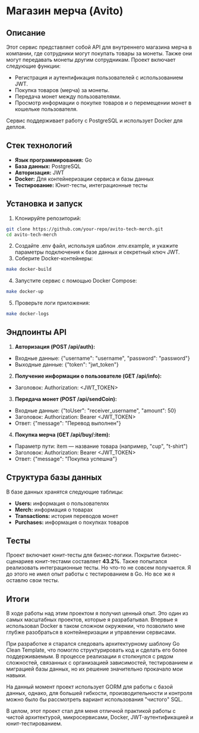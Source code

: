# Магазин мерча (Avito)
## Описание
Этот сервис представляет собой API для внутреннего магазина мерча в компании, где сотрудники могут покупать товары за монеты. Также они могут передавать монеты другим сотрудникам. Проект включает следующие функции:

* Регистрация и аутентификация пользователей с использованием JWT.
* Покупка товаров (мерча) за монеты.
* Передача монет между пользователями.
* Просмотр информации о покупке товаров и о перемещении монет в кошельке пользователя.

Сервис поддерживает работу с PostgreSQL и использует Docker для деплоя.

## Стек технологий
* **Язык программирования:** Go
* **База данных:** PostgreSQL
* **Авторизация:** JWT
* **Docker:** Для контейнеризации сервиса и базы данных
* **Тестирование:** Юнит-тесты, интеграционные тесты

## Установка и запуск
1. Клонируйте репозиторий:
```bash
git clone https://github.com/your-repo/avito-tech-merch.git
cd avito-tech-merch
```

2. Создайте .env файл, используя шаблон .env.example, и укажите параметры подключения к базе данных и секретный ключ JWT.
3. Соберите Docker-контейнеры:
```bash
make docker-build
```
4. Запустите сервис с помощью Docker Compose:
```bash
make docker-up
```
5. Проверьте логи приложения:
```bash
make docker-logs
```

## Эндпоинты API
1. **Авторизация (POST /api/auth):**
* Входные данные: {"username": "username", "password": "password"}
* Выходные данные: {"token": "jwt_token"}

2. **Получение информации о пользователе (GET /api/info):**
* Заголовок: Authorization: <JWT_TOKEN>

3. **Передача монет (POST /api/sendCoin):**
* Входные данные: {"toUser": "receiver_username", "amount": 50}
* Заголовок: Authorization: Bearer <JWT_TOKEN>
* Ответ: {"message": "Перевод выполнен"}

4. **Покупка мерча (GET /api/buy/:item):**
* Параметр пути: item — название товара (например, "cup", "t-shirt")
* Заголовок: Authorization: Bearer <JWT_TOKEN>
* Ответ: {"message": "Покупка успешна"}

## Структура базы данных
В базе данных хранятся следующие таблицы:

* **Users:** информация о пользователях
* **Merch:** информация о товарах
* **Transactions:** история переводов монет
* **Purchases:** информация о покупках товаров

## Тесты
Проект включает юнит-тесты для бизнес-логики. Покрытие бизнес-сценариев юнит-тестами составляет **43.2%**.
Также попытался реализовать интеграционные тесты. Но что-то не совсем получается. Я до этого не имел опыт работы с тестированием в Go. Но все же я оставлю свои тесты.

## Итоги
В ходе работы над этим проектом я получил ценный опыт. Это один из самых масштабных проектов, которые я разрабатывал. Впервые я использовал Docker в таком сложном окружении, что позволило мне глубже разобраться в контейнеризации и управлении сервисами.

При разработке я старался следовать архитектурному шаблону Go Clean Template, что помогло структурировать код и сделать его более поддерживаемым. В процессе реализации я столкнулся с рядом сложностей, связанных с организацией зависимостей, тестированием и миграцией базы данных, но их решение значительно прокачало мои навыки.

На данный момент проект использует GORM для работы с базой данных, однако, для большей гибкости, производительности и контроля можно было бы рассмотреть вариант использования "чистого" SQL.

В целом, этот проект стал для меня отличной практикой работы с чистой архитектурой, микросервисами, Docker, JWT-аутентификацией и юнит-тестированием.
